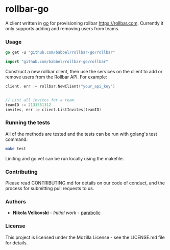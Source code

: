 # rollbar-go

A client written in [go](https://golang.org/) for provisioning rollbar https://rollbar.com. Currently it only supports adding and removing users from teams.

### Usage

```go
go get -u "github.com/babbel/rollbar-go/rollbar"
```

```go
import "github.com/babbel/rollbar-go/rollbar"
```
Construct a new rollbar client, then use the  services on the client to add or remove users from the Rollbar API. For example:

```go
client, err := rollbar.NewClient("your_api_key")


// List all invites for a team.
teamID := 2131551312
invites, err := client.ListInvites(teamID)
```

### Running the tests

All of the methods are tested and the tests can be run with golang's test command:

```bash
make test
```

Liniting and go vet can be run locally using the makefile.

### Contributing

Please read CONTRIBUTING.md for details on our code of conduct, and the process for submitting pull requests to us.

### Authors

* **Nikola Velkovski** - *Initial work* - [parabolic](https://github.com/parabolic)

### License

This project is licensed under the Mozilla License - see the LICENSE.md file for details.
